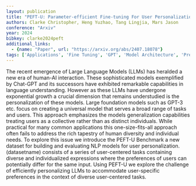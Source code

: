 ```yaml
---
layout: publication
title: "PEFT-U: Parameter-efficient Fine-tuning For User Personalization"
authors: Clarke Christopher, Heng Yuzhao, Tang Lingjia, Mars Jason
conference: "Arxiv"
year: 2024
bibkey: clarke2024peft
additional_links:
  - {name: "Paper", url: "https://arxiv.org/abs/2407.18078"}
tags: ['Applications', 'Fine Tuning', 'GPT', 'Model Architecture', 'Pretraining Methods', 'Training Techniques']
---
```

The recent emergence of Large Language Models (LLMs) has heralded a new era of human-AI interaction. These sophisticated models exemplified by Chat-GPT and its successors have exhibited remarkable capabilities in language understanding. However as these LLMs have undergone exponential growth a crucial dimension that remains understudied is the personalization of these models. Large foundation models such as GPT-3 etc. focus on creating a universal model that serves a broad range of tasks and users. This approach emphasizes the models generalization capabilities treating users as a collective rather than as distinct individuals. While practical for many common applications this one-size-fits-all approach often fails to address the rich tapestry of human diversity and individual needs. To explore this issue we introduce the PEFT-U Benchmark a new dataset for building and evaluating NLP models for user personalization. (datasetname) consists of a series of user-centered tasks containing diverse and individualized expressions where the preferences of users can potentially differ for the same input. Using PEFT-U we explore the challenge of efficiently personalizing LLMs to accommodate user-specific preferences in the context of diverse user-centered tasks.
